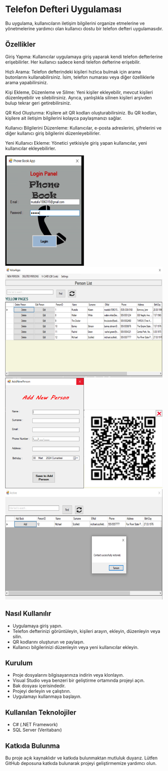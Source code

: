 
# Telefon Defteri Uygulaması

Bu uygulama, kullanıcıların iletişim bilgilerini organize etmelerine ve yönetmelerine yardımcı olan kullanıcı dostu bir telefon defteri uygulamasıdır.

## Özellikler

Giriş Yapma: Kullanıcılar uygulamaya giriş yaparak kendi telefon defterlerine erişebilirler. Her kullanıcı sadece kendi telefon defterine erişebilir.

Hızlı Arama: Telefon defterindeki kişileri hızlıca bulmak için arama butonlarını kullanabilirsiniz. İsim, telefon numarası veya diğer özelliklerle arama yapabilirsiniz.

Kişi Ekleme, Düzenleme ve Silme: Yeni kişiler ekleyebilir, mevcut kişileri düzenleyebilir ve silebilirsiniz. Ayrıca, yanlışlıkla silinen kişileri arşivden bulup tekrar geri getirebilirsiniz.

QR Kod Oluşturma: Kişilere ait QR kodları oluşturabilirsiniz. Bu QR kodları, kişilere ait iletişim bilgilerini kolayca paylaşmanızı sağlar.

Kullanıcı Bilgilerini Düzenleme: Kullanıcılar, e-posta adreslerini, şifrelerini ve diğer kullanıcı giriş bilgilerini düzenleyebilirler.

Yeni Kullanıcı Ekleme: Yönetici yetkisiyle giriş yapan kullanıcılar, yeni kullanıcılar ekleyebilirler.

<img src="PhoneBook/Pictures/loginPanel.PNG" width = "250" height="350"><img src="PhoneBook/Pictures/yellowPages.PNG" width = "500" height="350">
<img src="PhoneBook/Pictures/newPerson.PNG" width = "250" height="350"><img src="PhoneBook/Pictures/Vcard.PNG" width = "250" height="250">
<img src="PhoneBook/Pictures/archive.PNG" width = "500" height="350">
## Nasıl Kullanılır

- Uygulamaya giriş yapın.
- Telefon defterinizi görüntüleyin, kişileri arayın, ekleyin, düzenleyin veya silin.
- QR kodlarını oluşturun ve paylaşın.
- Kullanıcı bilgilerinizi düzenleyin veya yeni kullanıcılar ekleyin.

## Kurulum

- Proje dosyalarını bilgisayarınıza indirin veya klonlayın.
- Visual Studio veya benzeri bir geliştirme ortamında projeyi açın.
- Bak dosyası içerisindedir.
- Projeyi derleyin ve çalıştırın.
- Uygulamayı kullanmaya başlayın.

## Kullanılan Teknolojiler

- C# (.NET Framework)
- SQL Server (Veritabanı)

## Katkıda Bulunma

Bu proje açık kaynaklıdır ve katkıda bulunmaktan mutluluk duyarız. Lütfen GitHub deposuna katkıda bulunarak projeyi geliştirmemize yardımcı olun.


